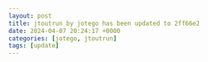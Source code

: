```yaml
---
layout: post
title: jtoutrun by jotego has been updated to 2ff66e2
date: 2024-04-07 20:24:17 +0000
categories: [jotego, jtoutrun]
tags: [update]
---
```


